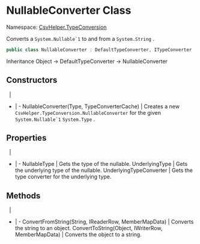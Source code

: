 # NullableConverter Class

Namespace: [CsvHelper.TypeConversion](/api/CsvHelper.TypeConversion)

Converts a ``System.Nullable`1`` to and from a ``System.String`` .

```cs
public class NullableConverter : DefaultTypeConverter, ITypeConverter
```

Inheritance Object -> DefaultTypeConverter -> NullableConverter

## Constructors
&nbsp; | &nbsp;
- | -
NullableConverter(Type, TypeConverterCache) | Creates a new ``CsvHelper.TypeConversion.NullableConverter`` for the given ``System.Nullable`1`` ``System.Type`` .

## Properties
&nbsp; | &nbsp;
- | -
NullableType | Gets the type of the nullable.
UnderlyingType | Gets the underlying type of the nullable.
UnderlyingTypeConverter | Gets the type converter for the underlying type.

## Methods
&nbsp; | &nbsp;
- | -
ConvertFromString(String, IReaderRow, MemberMapData) | Converts the string to an object.
ConvertToString(Object, IWriterRow, MemberMapData) | Converts the object to a string.
